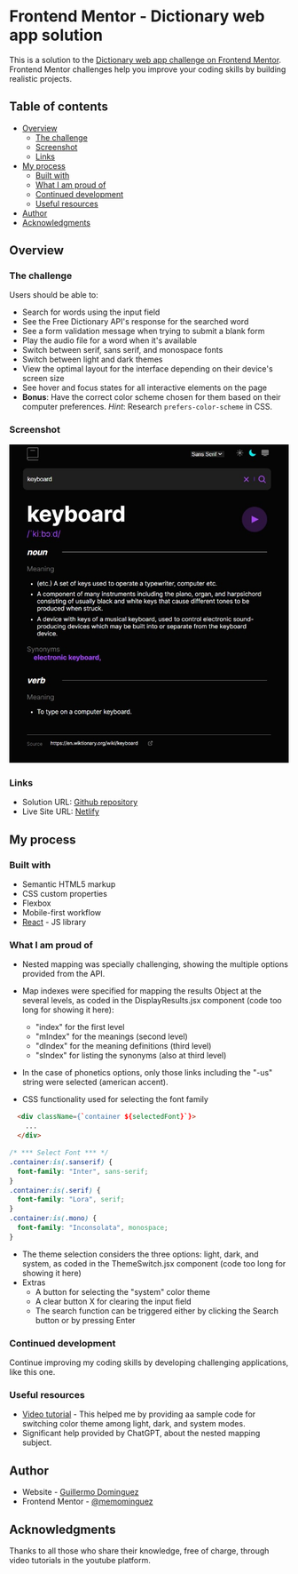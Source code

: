 # Frontend Mentor - Dictionary web app solution

This is a solution to the [Dictionary web app challenge on Frontend Mentor](https://www.frontendmentor.io/challenges/dictionary-web-app-h5wwnyuKFL). Frontend Mentor challenges help you improve your coding skills by building realistic projects. 

## Table of contents

- [Overview](#overview)
  - [The challenge](#the-challenge)
  - [Screenshot](#screenshot)
  - [Links](#links)
- [My process](#my-process)
  - [Built with](#built-with)
  - [What I am proud of](#what-i-am-proud-of)
  - [Continued development](#continued-development)
  - [Useful resources](#useful-resources)
- [Author](#author)
- [Acknowledgments](#acknowledgments)


## Overview

### The challenge

Users should be able to:

- Search for words using the input field
- See the Free Dictionary API's response for the searched word
- See a form validation message when trying to submit a blank form
- Play the audio file for a word when it's available
- Switch between serif, sans serif, and monospace fonts
- Switch between light and dark themes
- View the optimal layout for the interface depending on their device's screen size
- See hover and focus states for all interactive elements on the page
- **Bonus**: Have the correct color scheme chosen for them based on their computer preferences. _Hint_: Research `prefers-color-scheme` in CSS.

### Screenshot

![](./public/Screenshot.jpg)


### Links

- Solution URL:  [Github repository](https://github.com/memominguez/dictionary-app)
- Live Site URL:  [Netlify](https://english-lang-dictionary.netlify.app)


## My process

### Built with

- Semantic HTML5 markup
- CSS custom properties
- Flexbox
- Mobile-first workflow
- [React](https://reactjs.org/) - JS library



### What I am proud of

- Nested mapping was specially challenging, showing the multiple options provided from the API.
- Map indexes were specified for mapping the results Object at the several levels, as coded in the DisplayResults.jsx component (code too long for showing it here): 
  - "index" for the first level
  - "mIndex" for the meanings (second level)
  - "dIndex" for the meaning definitions (third level)
  - "sIndex" for listing the synonyms (also at third level)

- In the case of phonetics options, only those links including the "-us" string were selected (american accent).

- CSS functionality used for selecting the font family


```html
  <div className={`container ${selectedFont}`}>
    ...
  </div>
```
```css
/* *** Select Font *** */
.container:is(.sanserif) {
  font-family: "Inter", sans-serif;
}
.container:is(.serif) {
  font-family: "Lora", serif;
}
.container:is(.mono) {
  font-family: "Inconsolata", monospace;
}
```

- The theme selection considers the three options: light, dark, and system, as coded in the ThemeSwitch.jsx component (code too long for showing it here)
- Extras
  - A button for selecting the "system" color theme
  - A clear button X for clearing the input field
  - The search function can be triggered either by clicking the Search button or by pressing Enter


### Continued development

Continue improving my coding skills by developing challenging applications, like this one.

### Useful resources

- [Video tutorial](https://www.youtube.com/watch?v=NMTq5HIxMa8) - This helped me by providing aa sample code for switching color theme among light, dark, and system modes.
- Significant help provided by ChatGPT, about the nested mapping subject.


## Author


- Website - [Guillermo Dominguez](https://gdominguez2024.vercel.app/)
- Frontend Mentor - [@memominguez](https://www.frontendmentor.io/profile/memominguez)

## Acknowledgments


Thanks to all those who share their knowledge, free of charge, through video tutorials in the youtube platform.

